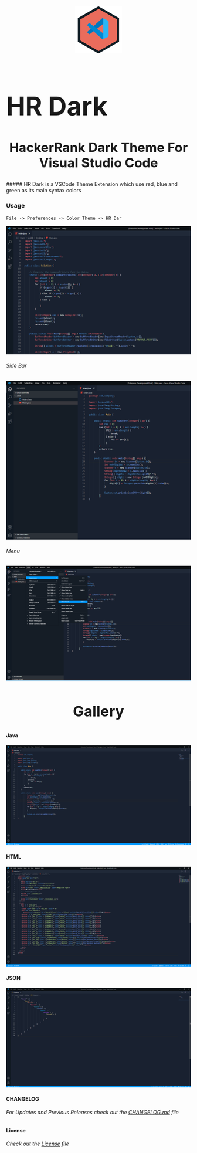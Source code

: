 <p align="center">
<img style="align-items: center" src="./hr-dark.png">
</p>
<div style="align-items:center">
<h1 style="font-size: 70px">HR Dark</h1></center>

<h2 style="font-size: 35px; text-align: center">HackerRank Dark Theme For Visual Studio Code</h2>
</div>
##### HR Dark is a VSCode Theme Extension which use red, blue and green as its main syntax colors

### Usage

```
File -> Preferences -> Color Theme -> HR Dar
```

![closed](./img/closedSidebar.png)

###### Side Bar

![sidebar](./img/openSidebar.png)

###### Menu

![Menu](./img/openedMenu.png)

<center><h2 style="font-size: 40px">Gallery</h2></center>

#### Java

![Java](./img/java.png)

#### HTML

![html](./img/html.png)

#### JSON

![json](./img/json.png)

#### CHANGELOG

###### For Updates and Previous Releases check out the [CHANGELOG.md](./CHANGEGLOG.md) file

#### License

###### Check out the [License](./LICENSE) file

